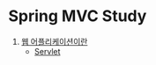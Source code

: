 # Spring MVC Study

1. [웹 어플리케이션이란](backend_basic/README.md)
   - [Servlet](backend_basic/src/main/java/hello/mvc/servlet/README.md)
